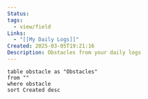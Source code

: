 ```yaml
---
Status: 
tags:
  - view/field
Links:
  - "[[My Daily Logs]]"
Created: 2025-03-05T19:21:16
Description: Obstacles from your daily logs
---
```


```dataview
table obstacle as "Obstacles"
from ""
where obstacle
sort Created desc
```